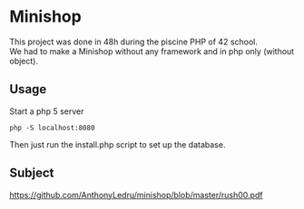# Minishop
This project was done in 48h during the piscine PHP of 42 school.<br>
We had to make a Minishop without any framework and in php only (without object).

## Usage

Start a php 5 server
```
php -S localhost:8080
```

Then just run the install.php script to set up the database.

## Subject

https://github.com/AnthonyLedru/minishop/blob/master/rush00.pdf
